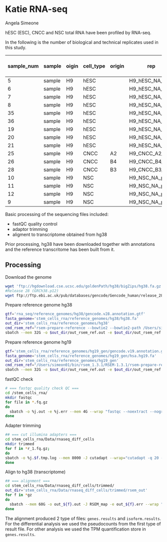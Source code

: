 Katie RNA-seq
================
Angela Simeone

hESC (ESC), CNCC and NSC total RNA have been profiled by RNA-seq.

In the following is the number of biological and technical replicates used in this study.

| sample\_num | sample | oigin | cell\_type | origin | rep               | cell\_type | pool (tech. rep) |
|-------------|--------|-------|------------|--------|-------------------|------------|------------------|
| 5           | sample | H9    | hESC       | <NA>   | H9\_hESC\_NA\_p2  | H9\_hESC   | 2                |
| 6           | sample | H9    | hESC       | <NA>   | H9\_hESC\_NA\_p2  | H9\_hESC   | 2                |
| 7           | sample | H9    | hESC       | <NA>   | H9\_hESC\_NA\_p3  | H9\_hESC   | 3                |
| 8           | sample | H9    | hESC       | <NA>   | H9\_hESC\_NA\_p3  | H9\_hESC   | 3                |
| 35          | sample | H9    | hESC       | <NA>   | H9\_hESC\_NA\_p3  | H9\_hESC   | 3                |
| 36          | sample | H9    | hESC       | <NA>   | H9\_hESC\_NA\_p3  | H9\_hESC   | 3                |
| 19          | sample | H9    | hESC       | <NA>   | H9\_hESC\_NA\_p10 | H9\_hESC   | 10               |
| 20          | sample | H9    | hESC       | <NA>   | H9\_hESC\_NA\_p11 | H9\_hESC   | 11               |
| 21          | sample | H9    | hESC       | <NA>   | H9\_hESC\_NA\_p12 | H9\_hESC   | 12               |
| 25          | sample | H9    | CNCC       | A2     | H9\_CNCC\_A2\_p16 | H9\_CNCC   | 16               |
| 26          | sample | H9    | CNCC       | B4     | H9\_CNCC\_B4\_p17 | H9\_CNCC   | 17               |
| 28          | sample | H9    | CNCC       | B3     | H9\_CNCC\_B3\_p19 | H9\_CNCC   | 19               |
| 10          | sample | H9    | NSC        | <NA>   | H9\_NSC\_NA\_p4.2 | H9\_NSC    | 4.2              |
| 11          | sample | H9    | NSC        | <NA>   | H9\_NSC\_NA\_p4.3 | H9\_NSC    | 4.3              |
| 12          | sample | H9    | NSC        | <NA>   | H9\_NSC\_NA\_p4.4 | H9\_NSC    | 4.4              |
| 9           | sample | H9    | NSC        | <NA>   | H9\_NSC\_NA\_p4.1 | H9\_NSC    | 4.1              |

Basic processing of the sequencing files included:

-   fastQC quality control
-   adaptor trimming
-   aligment to transcriptome obtained from hg38

Prior processing, hg38 have been downloaded together with annotations and the reference transcritome has been built from it.

Processing
----------

Download the genome

``` bash
wget 'ftp://hgdownload.cse.ucsc.edu/goldenPath/hg38/bigZips/hg38.fa.gz'
#Release 28 (GRCh38.p12)
wget ftp://ftp.ebi.ac.uk/pub/databases/gencode/Gencode_human/release_28/gencode.v28.annotation.gtf.gz
```

Prepare reference genome hg38

``` bash
gtf='rna_seq/reference_genomes/hg38/gencode.v28.annotation.gtf'
fasta_genome='stem_cells_rna/reference_genomes/hg38/hg38.fa'
out_dir='stem_cells_rna/reference_genomes/hg38'
cmd_rsem_ref="rsem-prepare-reference --bowtie2 --bowtie2-path /Users/simeon01/.linuxbrew/bin/ --gtf $gtf --bowtie $fasta_genome stem_cells_rna/reference_genomes/hg38/rsem_bowtie2_hg38"
sbatch --mem 32G -o $out_dir/out_rsem_ref.out -e $out_dir/out_rsem_ref.err --wrap="${cmd_rsem_ref}"
```

Prepare reference genome hg19

``` bash
gtf='stem_cells_rna/reference_genomes/hg19_gen/gencode.v19.annotation.gtf_withproteinids'
fasta_genome='stem_cells_rna/reference_genomes/hg19_gen/hsa.hg19.fa'
out_dir='stem_cells_rna/reference_genomes/hg19_gen'
cmd_rsem_ref="/Users/simeon01/bin/rsem_1.3.1/RSEM-1.3.1/rsem-prepare-reference --bowtie2 --bowtie2-path /Users/simeon01/.linuxbrew/bin/ --gtf $gtf --bowtie $fasta_genome stem_cells_rna/reference_genomes/hg19_gen/rsem_bowtie2_hg19"
sbatch --mem 32G -o $out_dir/out_rsem_ref.out -e $out_dir/out_rsem_ref.err --wrap="${cmd_rsem_ref}"
```

fastQC check

``` bash
# === fastqc quality check QC ===
cd /stem_cells_rna/
mkdir fastqc
for file in *.fq.gz
do
  sbatch -o %j.out -e %j.err --mem 4G --wrap "fastqc --noextract --nogroup -q -o fastqc/ $file"
done
```

Adapter trimming

``` bash
## === cut illumina adapters ===
cd stem_cells_rna/Data/rnaseq_diff_cells
mkdir trimmed
for f in *r_1.fq.gz; 
do    
sbatch -o %j.$f.tmp.log --mem 8000 -J cutadapt --wrap="cutadapt -q 20 -m 20 -a AGATCGGAAGAGC -o trimmed/${f%%.fq.gz}.trimmed.fq.gz $f" 
done
```

Align to hg38 (transcriptome)

``` bash
## === alignment ===
cd stem_cells_rna/Data/rnaseq_diff_cells/trimmed/
out_dir='stem_cells_rna/Data/rnaseq_diff_cells/trimmed/rsem_out'
for f in *gz
do
  sbatch --mem 60G -o out_${f}.out -J RSEM_map -e out_${f}.err --wrap "rsem-calculate-expression --phred33-quals -p 40 --bowtie2 --append-names --sort-bam-by-coordinate $f stem_cells_rna/reference_genomes/hg38/rsem_bowtie2_hg38 $out_dir/${f%%.fastq.gz*}_rsem"
done
```

The alignment produced 2 type of files: `genes.results` and `isoform.results`. For the differential analysis we used the pseudocounts from the first type of result file. For other analysis we used the TPM quantification store in `genes.results`.
